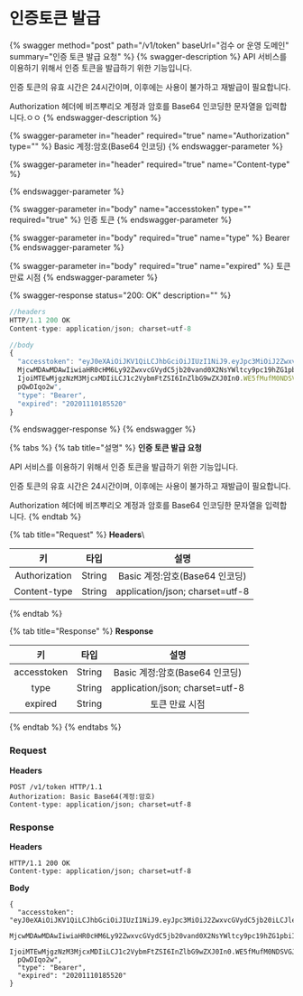 # 인증토큰 발급

{% swagger method="post" path="/v1/token" baseUrl="검수 or 운영 도메인" summary="인증 토큰 발급 요청" %}
{% swagger-description %}
API 서비스를 이용하기 위해서 인증 토큰을 발급하기 위한 기능입니다.

인증 토큰의 유효 시간은 24시간이며, 이후에는 사용이 불가하고 재발급이 필요합니다.

Authorization 헤더에 비즈뿌리오 계정과 암호를 Base64 인코딩한 문자열을 입력합니다.ㅇㅇ
{% endswagger-description %}

{% swagger-parameter in="header" required="true" name="Authorization" type="" %}
Basic 계정:암호(Base64 인코딩)
{% endswagger-parameter %}

{% swagger-parameter in="header" required="true" name="Content-type" %}

{% endswagger-parameter %}

{% swagger-parameter in="body" name="accesstoken" type="" required="true" %}
인증 토큰
{% endswagger-parameter %}

{% swagger-parameter in="body" required="true" name="type" %}
Bearer
{% endswagger-parameter %}

{% swagger-parameter in="body" required="true" name="expired" %}
토큰 만료 시점
{% endswagger-parameter %}

{% swagger-response status="200: OK" description="" %}
```javascript
//headers
HTTP/1.1 200 OK
Content-type: application/json; charset=utf-8

//body
{
  "accesstoken": "eyJ0eXAiOiJKV1QiLCJhbGciOiJIUzI1NiJ9.eyJpc3MiOiJ2ZwxvcGVydC5jb20iLCJleHAiOiIxNDg1
  MjcwMDAwMDAwIiwiaHR0cHM6Ly92ZwxvcGVydC5jb20vand0X2NsYWltcy9pc19hZG1pbiI6dHJ1ZswidXNlcklk
  IjoiMTEwMjgzNzM3MjcxMDIiLCJ1c2VybmFtZSI6InZlbG9wZXJ0In0.WE5fMufM0NDSVGJ8cAolXGkyB5RmYwCto1
  pQwDIqo2w",
  "type": "Bearer", 
  "expired": "20201110185520"
}
```
{% endswagger-response %}
{% endswagger %}

{% tabs %}
{% tab title="설명" %}
**인증 토큰 발급 요청**

API 서비스를 이용하기 위해서 인증 토큰을 발급하기 위한 기능입니다.

인증 토큰의 유효 시간은 24시간이며, 이후에는 사용이 불가하고 재발급이 필요합니다.

Authorization 헤더에 비즈뿌리오 계정과 암호를 Base64 인코딩한 문자열을 입력합니다.
{% endtab %}

{% tab title="Request" %}
**Headers**\


|       키       |   타입   |                설명               |
| :-----------: | :----: | :-----------------------------: |
| Authorization | String |     Basic 계정:암호(Base64 인코딩)     |
|  Content-type | String | application/json; charset=utf-8 |
{% endtab %}

{% tab title="Response" %}
**Response**

|      키      |   타입   |                설명               |
| :---------: | :----: | :-----------------------------: |
| accesstoken | String |     Basic 계정:암호(Base64 인코딩)     |
|     type    | String | application/json; charset=utf-8 |
|   expired   | String |             토큰 만료 시점            |
{% endtab %}
{% endtabs %}

### **Request**

**Headers**

```http
POST /v1/token HTTP/1.1
Authorization: Basic Base64(계정:암호)
Content-type: application/json; charset=utf-8
```

### **Response**

**Headers**

```http
HTTP/1.1 200 OK
Content-type: application/json; charset=utf-8
```

**Body**

```json5
{
  "accesstoken": "eyJ0eXAiOiJKV1QiLCJhbGciOiJIUzI1NiJ9.eyJpc3MiOiJ2ZwxvcGVydC5jb20iLCJleHAiOiIxNDg1
  MjcwMDAwMDAwIiwiaHR0cHM6Ly92ZwxvcGVydC5jb20vand0X2NsYWltcy9pc19hZG1pbiI6dHJ1ZswidXNlcklk
  IjoiMTEwMjgzNzM3MjcxMDIiLCJ1c2VybmFtZSI6InZlbG9wZXJ0In0.WE5fMufM0NDSVGJ8cAolXGkyB5RmYwCto1
  pQwDIqo2w",
  "type": "Bearer", 
  "expired": "20201110185520"
}
```













